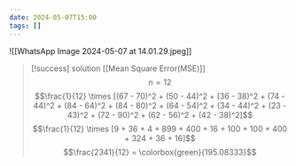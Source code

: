 ```yaml
---
date: 2024-05-07T15:00
tags: []
---
```

![[WhatsApp Image 2024-05-07 at 14.01.29.jpeg]]

>[!success] solution
>[[Mean Square Error(MSE)]]
>$$n = 12$$
>$$\frac{1}{12} \times [(67 - 70)^2 + (50 - 44)^2 + (36 - 38)^2 + (74 - 44)^2 + (84 - 64)^2 + (84 - 80)^2 + (64 - 54)^2 + (34 - 44)^2 + (23 - 43)^2 + (72 - 90)^2 + (62 - 56)^2 + (42 - 38)^2]$$
>$$\frac{1}{12} \times [9 + 36 + 4 + 899 + 400 + 16 + 100 + 100 + 400 + 324 + 36 + 16]$$
>$$\frac{2341}{12} = \colorbox{green}{195.08333}$$